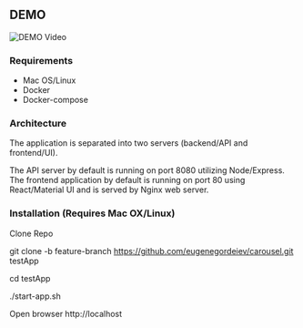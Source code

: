 ## DEMO
![DEMO Video](https://github.com/eugenegordeiev/carousel/blob/feature-branch/demo.gif)

### Requirements
- Mac OS/Linux
- Docker
- Docker-compose

### Architecture

The application is separated into two servers (backend/API and frontend/UI).

The API server by default is running on port 8080 utilizing Node/Express.  The frontend application by default is running on port 80 using React/Material UI and is served by Nginx web server.


### Installation (Requires Mac OX/Linux)

Clone Repo

git clone -b feature-branch https://github.com/eugenegordeiev/carousel.git testApp

cd testApp

./start-app.sh

Open browser http://localhost
